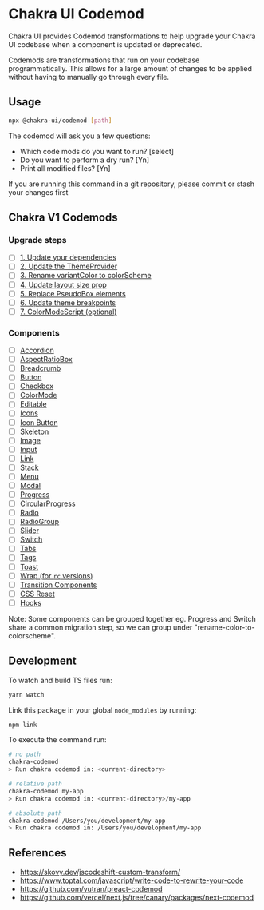 # Chakra UI Codemod

Chakra UI provides Codemod transformations to help upgrade your Chakra UI codebase when a component is updated or deprecated.

Codemods are transformations that run on your codebase programmatically. This allows for a large amount of changes to be applied without having to manually go through every file.

## Usage

```sh
npx @chakra-ui/codemod [path]
```

The codemod will ask you a few questions:

- Which code mods do you want to run? [select]
- Do you want to perform a dry run? [Yn]
- Print all modified files? [Yn]

If you are running this command in a git repository, please commit or stash your changes first

## Chakra V1 Codemods

### Upgrade steps

- [ ] [1. Update your dependencies](https://chakra-ui.com/docs/migration#1-update-your-dependencies)
- [ ] [2. Update the ThemeProvider](https://chakra-ui.com/docs/migration#2-update-the-themeprovider)
- [ ] [3. Rename variantColor to colorScheme](https://chakra-ui.com/docs/migration#3-rename-variantcolor-to-colorscheme)
- [ ] [4. Update layout size prop](https://chakra-ui.com/docs/migration#4-update-layout-size-prop)
- [ ] [5. Replace PseudoBox elements](https://chakra-ui.com/docs/migration#5-replace-pseudobox-elements)
- [ ] [6. Update theme breakpoints](https://chakra-ui.com/docs/migration#6-update-theme-breakpoints)
- [ ] [7. ColorModeScript (optional)](https://chakra-ui.com/docs/migration#7-colormodescript-optional)

### Components

- [ ] [Accordion](https://chakra-ui.com/docs/migration#accordion)
- [ ] [AspectRatioBox](https://chakra-ui.com/docs/migration#aspectratiobox)
- [ ] [Breadcrumb](https://chakra-ui.com/docs/migration#breadcrumb)
- [ ] [Button](https://chakra-ui.com/docs/migration#button)
- [ ] [Checkbox](https://chakra-ui.com/docs/migration#checkbox)
- [ ] [ColorMode](https://chakra-ui.com/docs/migration#colormode)
- [ ] [Editable](https://chakra-ui.com/docs/migration#editable)
- [ ] [Icons](https://chakra-ui.com/docs/migration#icons)
- [ ] [Icon Button](https://chakra-ui.com/docs/migration#icon-button)
- [ ] [Skeleton](https://chakra-ui.com/docs/migration#skeleton)
- [ ] [Image](https://chakra-ui.com/docs/migration#image)
- [ ] [Input](https://chakra-ui.com/docs/migration#input)
- [ ] [Link](https://chakra-ui.com/docs/migration#link)
- [ ] [Stack](https://chakra-ui.com/docs/migration#stack)
- [ ] [Menu](https://chakra-ui.com/docs/migration#menu)
- [ ] [Modal](https://chakra-ui.com/docs/migration#modal)
- [ ] [Progress](https://chakra-ui.com/docs/migration#progress)
- [ ] [CircularProgress](https://chakra-ui.com/docs/migration#circularprogress)
- [ ] [Radio](https://chakra-ui.com/docs/migration#radio)
- [ ] [RadioGroup](https://chakra-ui.com/docs/migration#radiogroup)
- [ ] [Slider](https://chakra-ui.com/docs/migration#slider)
- [ ] [Switch](https://chakra-ui.com/docs/migration#switch)
- [ ] [Tabs](https://chakra-ui.com/docs/migration#tabs)
- [ ] [Tags](https://chakra-ui.com/docs/migration#tags)
- [ ] [Toast](https://chakra-ui.com/docs/migration#toast)
- [ ] [Wrap (for `rc` versions)](https://chakra-ui.com/docs/migration#wrap-for-rc-versions)
- [ ] [Transition Components](https://chakra-ui.com/docs/migration#transition-components)
- [ ] [CSS Reset](https://chakra-ui.com/docs/migration#css-reset)
- [ ] [Hooks](https://chakra-ui.com/docs/migration#hooks)

Note: Some components can be grouped together eg. Progress and Switch share a common migration step, so we can group under "rename-color-to-colorscheme".

## Development

To watch and build TS files run:

```bash
yarn watch
```

Link this package in your global `node_modules` by running:

```bash
npm link
```

To execute the command run:

```bash
# no path
chakra-codemod
> Run chakra codemod in: <current-directory>

# relative path
chakra-codemod my-app
> Run chakra codemod in: <current-directory>/my-app

# absolute path
chakra-codemod /Users/you/development/my-app
> Run chakra codemod in: /Users/you/development/my-app
```

## References

- https://skovy.dev/jscodeshift-custom-transform/
- https://www.toptal.com/javascript/write-code-to-rewrite-your-code
- https://github.com/vutran/preact-codemod
- https://github.com/vercel/next.js/tree/canary/packages/next-codemod
